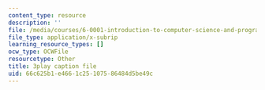 ```yaml
---
content_type: resource
description: ''
file: /media/courses/6-0001-introduction-to-computer-science-and-programming-in-python-fall-2016/66c625b1e4661c25107586484d5be49c_EFCdr_43qmU.srt
file_type: application/x-subrip
learning_resource_types: []
ocw_type: OCWFile
resourcetype: Other
title: 3play caption file
uid: 66c625b1-e466-1c25-1075-86484d5be49c
---
```

